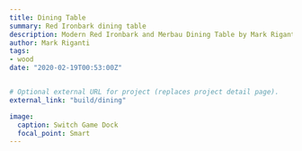 ```yaml
---
title: Dining Table
summary: Red Ironbark dining table
description: Modern Red Ironbark and Merbau Dining Table by Mark Riganti 
author: Mark Riganti 
tags:
- wood
date: "2020-02-19T00:53:00Z"


# Optional external URL for project (replaces project detail page).
external_link: "build/dining"

image:
  caption: Switch Game Dock
  focal_point: Smart
---
```


